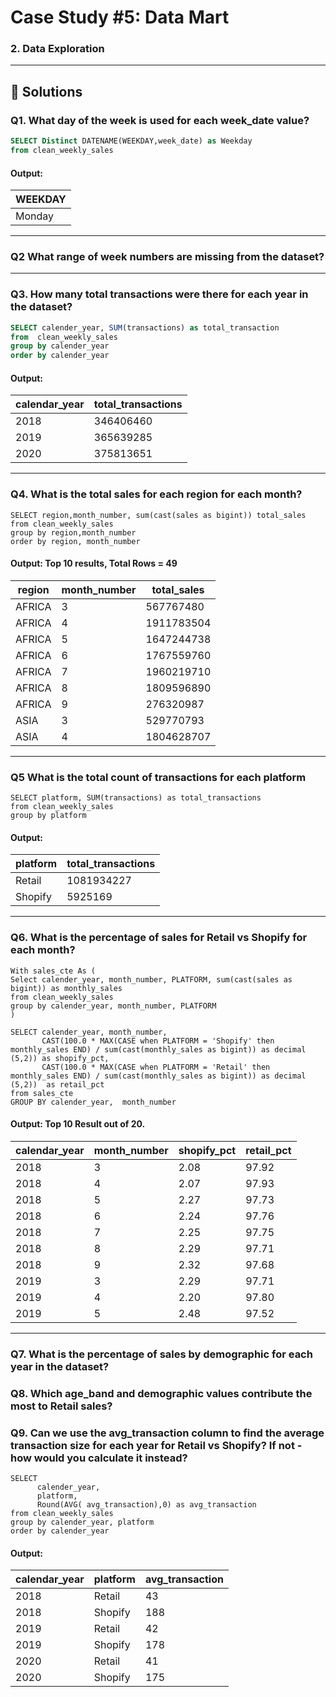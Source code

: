 
# Case Study #5: Data Mart

### 2. Data Exploration

---
## 🚀 Solutions

### **Q1. What day of the week is used for each week_date value?**

```sql
SELECT Distinct DATENAME(WEEKDAY,week_date) as Weekday 
from clean_weekly_sales
```
#### Output:
| WEEKDAY      |
|--------------|
| Monday       |

---

### **Q2 What range of week numbers are missing from the dataset?**

---
### **Q3. How many total transactions were there for each year in the dataset?**

```SQL
SELECT calender_year, SUM(transactions) as total_transaction 
from  clean_weekly_sales
group by calender_year
order by calender_year
```

#### Output:
| calendar_year | total_transactions  |
|---------------|---------------------|
| 2018          | 346406460           |
| 2019          | 365639285           |
| 2020          | 375813651           |

---
### **Q4. What is the total sales for each region for each month?**

```
SELECT region,month_number, sum(cast(sales as bigint)) total_sales
from clean_weekly_sales
group by region,month_number
order by region, month_number

```
#### Output:  Top 10 results, Total Rows = 49

| region | month_number | total_sales  |
|--------|--------------|--------------|
| AFRICA | 3            | 567767480    |
| AFRICA | 4            | 1911783504   |
| AFRICA | 5            | 1647244738   |
| AFRICA | 6            | 1767559760   |
| AFRICA | 7            | 1960219710   |
| AFRICA | 8            | 1809596890   |
| AFRICA | 9            | 276320987    |
| ASIA   | 3            | 529770793    |
| ASIA   | 4            | 1804628707   |

---

### **Q5 What is the total count of transactions for each platform**

```
SELECT platform, SUM(transactions) as total_transactions
from clean_weekly_sales
group by platform

```
#### Output:

| platform | total_transactions  |
|----------|---------------------|
| Retail   | 1081934227          |
| Shopify  | 5925169             |

----

### **Q6. What is the percentage of sales for Retail vs Shopify for each month?**

```
With sales_cte As ( 
Select calender_year, month_number, PLATFORM, sum(cast(sales as bigint)) as monthly_sales
from clean_weekly_sales
group by calender_year, month_number, PLATFORM
)

SELECT calender_year, month_number,
       CAST(100.0 * MAX(CASE when PLATFORM = 'Shopify' then monthly_sales END) / sum(cast(monthly_sales as bigint)) as decimal (5,2)) as shopify_pct,
	   CAST(100.0 * MAX(CASE when PLATFORM = 'Retail' then monthly_sales END) / sum(cast(monthly_sales as bigint)) as decimal (5,2))  as retail_pct
from sales_cte
GROUP BY calender_year,  month_number

```
#### Output: Top 10 Result out of 20.

| calendar_year | month_number | shopify_pct  | retail_pct |
|---------------|--------------|--------------|------------|
| 2018          | 3            | 2.08         | 97.92      |
| 2018          | 4            | 2.07         | 97.93      |
| 2018          | 5            | 2.27         | 97.73      |
| 2018          | 6            | 2.24         | 97.76      |
| 2018          | 7            | 2.25         | 97.75      |
| 2018          | 8            | 2.29         | 97.71      |
| 2018          | 9            | 2.32         | 97.68      |
| 2019          | 3            | 2.29         | 97.71      |
| 2019          | 4            | 2.20         | 97.80      |
| 2019          | 5            | 2.48         | 97.52      |

----

### **Q7. What is the percentage of sales by demographic for each year in the dataset?**

### **Q8. Which age_band and demographic values contribute the most to Retail sales?**

### **Q9. Can we use the avg_transaction column to find the average transaction size for each year for Retail vs Shopify? If not - how would you calculate it instead?**

```
SELECT 
      calender_year,
	  platform,
	  Round(AVG( avg_transaction),0) as avg_transaction
from clean_weekly_sales
group by calender_year, platform
order by calender_year
```
#### Output:

| calendar_year | platform | avg_transaction | 
|---------------|----------|-----------------|
| 2018          | Retail   | 43              |
| 2018          | Shopify  | 188             |
| 2019          | Retail   | 42              |
| 2019          | Shopify  | 178             |
| 2020          | Retail   | 41                   
| 2020          | Shopify  | 175             |